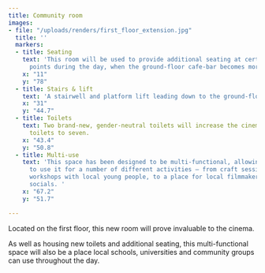 ```yaml
---
title: Community room
images:
- file: "/uploads/renders/first_floor_extension.jpg"
  title: ''
  markers:
  - title: Seating
    text: 'This room will be used to provide additional seating at certain busier
      points during the day, when the ground-floor cafe-bar becomes more full. '
    x: "11"
    y: "78"
  - title: Stairs & lift
    text: 'A stairwell and platform lift leading down to the ground-floor cafe/bar. '
    x: "31"
    y: "44.7"
  - title: Toilets
    text: Two brand-new, gender-neutral toilets will increase the cinema’s overall
      toilets to seven.
    x: "43.4"
    y: "50.8"
  - title: Multi-use
    text: 'This space has been designed to be multi-functional, allowing visitors
      to use it for a number of different activities – from craft sessions and educational
      workshops with local young people, to a place for local filmmaker meet-ups and
      socials. '
    x: "67.2"
    y: "51.7"

---
```

Located on the first floor, this new room will prove invaluable to the cinema. 

As well as housing new toilets and additional seating, this multi-functional space will also be a place local schools, universities and community groups can use throughout the day.